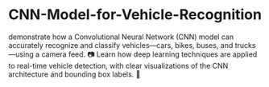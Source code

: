 # CNN-Model-for-Vehicle-Recognition
demonstrate how a Convolutional Neural Network (CNN) model can accurately recognize and classify vehicles—cars, bikes, buses, and trucks—using a camera feed. 📷 Learn how deep learning techniques are applied to real-time vehicle detection, with clear visualizations of the CNN architecture and bounding box labels. 🚦
